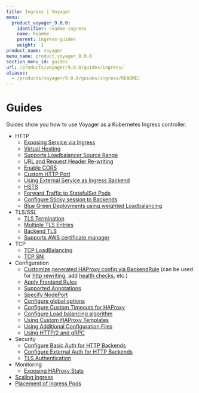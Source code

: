 ```yaml
---
title: Ingress | Voyager
menu:
  product_voyager_9.0.0:
    identifier: readme-ingress
    name: Readme
    parent: ingress-guides
    weight: -1
product_name: voyager
menu_name: product_voyager_9.0.0
section_menu_id: guides
url: /products/voyager/9.0.0/guides/ingress/
aliases:
  - /products/voyager/9.0.0/guides/ingress/README/
---
```


# Guides

Guides show you how to use Voyager as a Kubernetes Ingress controller.

- HTTP
  - [Exposing Service via Ingress](/products/voyager/9.0.0/guides/ingress/http/single-service)
  - [Virtual Hosting](/products/voyager/9.0.0/guides/ingress/http/virtual-hosting)
  - [Supports Loadbalancer Source Range](/products/voyager/9.0.0/guides/ingress/http/source-range)
  - [URL and Request Header Re-writing](/products/voyager/9.0.0/guides/ingress/http/rewrite-rules)
  - [Enable CORS](/products/voyager/9.0.0/guides/ingress/http/cors)
  - [Custom HTTP Port](/products/voyager/9.0.0/guides/ingress/http/custom-http-port)
  - [Using External Service as Ingress Backend](/products/voyager/9.0.0/guides/ingress/http/external-svc)
  - [HSTS](/products/voyager/9.0.0/guides/ingress/http/hsts)
  - [Forward Traffic to StatefulSet Pods](/products/voyager/9.0.0/guides/ingress/http/statefulset-pod)
  - [Configure Sticky session to Backends](/products/voyager/9.0.0/guides/ingress/http/sticky-session)
  - [Blue Green Deployments using weighted Loadbalancing](/products/voyager/9.0.0/guides/ingress/http/blue-green-deployment)
- TLS/SSL
  - [TLS Termination](/products/voyager/9.0.0/guides/ingress/tls/overview)
  - [Multiple TLS Entries](/products/voyager/9.0.0/guides/ingress/tls/multiple-tls)
  - [Backend TLS](/products/voyager/9.0.0/guides/ingress/tls/backend-tls)
  - [Supports AWS certificate manager](/products/voyager/9.0.0/guides/ingress/tls/aws-cert-manager)
- TCP
  - [TCP LoadBalancing](/products/voyager/9.0.0/guides/ingress/tcp/overview)
  - [TCP SNI](/products/voyager/9.0.0/guides/ingress/tcp/tcp-sni)
- Configuration
  - [Customize generated HAProxy config via BackendRule](/products/voyager/9.0.0/guides/ingress/configuration/backend-rule) (can be used for [http rewriting](https://www.haproxy.com/doc/aloha/7.0/haproxy/http_rewriting.html), add [health checks](https://www.haproxy.com/doc/aloha/7.0/haproxy/healthchecks.html), etc.)
  - [Apply Frontend Rules](/products/voyager/9.0.0/guides/ingress/configuration/frontend-rule)
  - [Supported Annotations](/products/voyager/9.0.0/guides/ingress/configuration/annotations)
  - [Specify NodePort](/products/voyager/9.0.0/guides/ingress/configuration/node-port)
  - [Configure global options](/products/voyager/9.0.0/guides/ingress/configuration/default-options)
  - [Configure Custom Timeouts for HAProxy](/products/voyager/9.0.0/guides/ingress/configuration/default-timeouts)
  - [Configure Load balancing algorithm](/products/voyager/9.0.0/guides/ingress/configuration/loadbalance-algorithm)
  - [Using Custom HAProxy Templates](/products/voyager/9.0.0/guides/ingress/configuration/custom-templates)
  - [Using Additional Configuration Files](/products/voyager/9.0.0/guides/ingress/configuration/config-volumes)
  - [Using HTTP/2 and gRPC](/products/voyager/9.0.0/guides/ingress/configuration/http-2)
- Security
  - [Configure Basic Auth for HTTP Backends](/products/voyager/9.0.0/guides/ingress/security/basic-auth)
  - [Configure External Auth for HTTP Backends](/products/voyager/9.0.0/guides/ingress/security/oauth)
  - [TLS Authentication](/products/voyager/9.0.0/guides/ingress/security/tls-auth)
- Monitoring
  - [Exposing HAProxy Stats](/products/voyager/9.0.0/guides/ingress/monitoring/haproxy-stats)
- [Scaling Ingress](/products/voyager/9.0.0/guides/ingress/scaling)
- [Placement of Ingress Pods](/products/voyager/9.0.0/guides/ingress/pod-placement)
